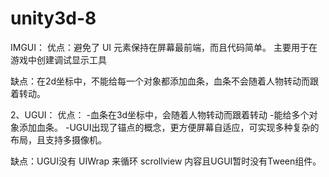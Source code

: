 # unity3d-8
IMGUI：
优点：避免了 UI 元素保持在屏幕最前端，而且代码简单。
主要用于在游戏中创建调试显示工具

缺点：在2d坐标中，不能给每一个对象都添加血条，血条不会随着人物转动而跟着转动。

2、UGUI：
优点：
-血条在3d坐标中，会随着人物转动而跟着转动
-能给多个对象添加血条。
-UGUI出现了锚点的概念，更方便屏幕自适应，可实现多种复杂的布局，且支持多摄像机。

缺点：UGUI没有 UIWrap 来循环 scrollview 内容且UGUI暂时没有Tween组件。 
